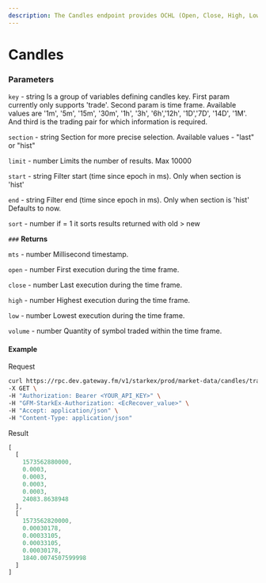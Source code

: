 ```yaml
---
description: The Candles endpoint provides OCHL (Open, Close, High, Low) and volume data for the specified funding currency or trading pair. The endpoint returns the last 100 candles by default, but a limit and a start and/or end timestamp can be specified.
---
```


# **Candles**

### **Parameters**

`key` - string
Is a group of variables defining candles key. First param currently only supports 'trade'. Second param is time frame. Available values are '1m', '5m', '15m', '30m', '1h', '3h', '6h','12h', '1D','7D', '14D', '1M'. And third is the trading pair for which information is required.

`section` - string
Section for more precise selection. Available values - "last" or "hist"


`limit` - number
Limits the number of results. Max 10000

`start` - string
Filter start (time since epoch in ms). Only when section is 'hist'

`end` - string
Filter end (time since epoch in ms). Only when section is 'hist' Defaults to now.

`sort` - number
if = 1 it sorts results returned with old > new


`###` **Returns**

`mts`  - number
Millisecond timestamp.

`open` - number
First execution during the time frame.

`close` - number
Last execution during the time frame.

`high` - number
Highest execution during the time frame.

`low` - number
Lowest execution during the time frame.

`volume` - number
Quantity of symbol traded within the time frame.

#### **Example**

Request

```bash
curl https://rpc.dev.gateway.fm/v1/starkex/prod/market-data/candles/trade:1m:ETH:USDT/hist?limit=10&start=1517923200000&end=1577923200000&sort=-1 \
-X GET \
-H "Authorization: Bearer <YOUR_API_KEY>" \
-H "GFM-StarkEx-Authorization: <EcRecover_value>" \
-H "Accept: application/json" \
-H "Content-Type: application/json"
```


Result

```javascript
[
  [
    1573562880000,
    0.0003,
    0.0003,
    0.0003,
    0.0003,
    24083.8638948
  ],
  [
    1573562820000,
    0.00030178,
    0.00033105,
    0.00033105,
    0.00030178,
    1840.0074507599998
  ]
]
```